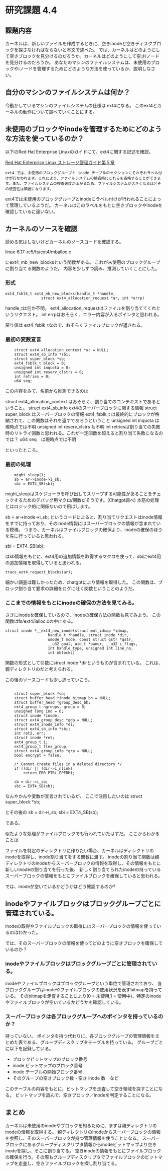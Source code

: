 # 研究課題 4.4
## 課題内容
カーネルは、新しいファイルを作成するときに、空きinodeと空きディスクブロックを探さなければならないと本文で述べた。
では、カーネルはどのようにして空きブロックを見分けるのだろうか。カーネルはどのようにして空きiノードを見分けるのだろうか。
あなたのマシンのファイルシステムは、未使用のブロックやiノードを管理するためにどのような方法を使っているか、説明しなさい。

## 自分のマシンのファイルシステムは何か？
今動かしているマシンのファイルシステムの仕様は ext4になる。
このext4とカーネルの動作について調べていくことにする。

## 未使用のブロックやinodeを管理するためにどのような方法を使っているのか？
以下のRed Hat Enterprise Linuxのガイドにて、ext4に関する記述を確認。

[Red Hat Enterprise Linux ストレージ管理ガイド第５章](https://docs.redhat.com/ja/documentation/red_hat_enterprise_linux/7/html/storage_administration_guide/ch-ext4)

```
ext4 では、未使用のブロックグループと inode テーブルのセクションにそれぞれラベル付けが行なわれます。これにより、ファイルシステムの検査時にこれらを省略することができます。また、ファイルシステムの検査速度が上がるため、ファイルシステムが大きくなるほどその便宜性は顕著になります。

```

ext4では未使用のブロックグループとinodeにラベル付けが行われることによって管理しているようだ。
カーネルはこのラベルをもとに空きブロックやinodeを確認しているに違いない。

## カーネルのソースを確認
読める気はしないけどカーネルのソースコードを確認する。

linux-6.17-rc5/fs/ext4/mballoc.c

にext4_mb_new_blocksという関数がある。
これが未使用のブロックグループに割り当てる関数のようだ。
内容を少しずつ読み、推測していくことにした。

### 形式
```
ext4_fsblk_t ext4_mb_new_blocks(handle_t *handle,
				struct ext4_allocation_request *ar, int *errp)
```

handle_tは何か不明。
ext4_allocation_requestはファイルを割り当ててくれというリクエスト。
int errpはおそらく、エラー内容が入るポインタと思われる。

戻り値は ext4_fsblk_tなので、おそらくファイルブロックが返される。

### 最初の変数宣言

```
	struct ext4_allocation_context *ac = NULL;
	struct ext4_sb_info *sbi;
	struct super_block *sb;
	ext4_fsblk_t block = 0;
	unsigned int inquota = 0;
	unsigned int reserv_clstrs = 0;
	int retries = 0;
	u64 seq;
```

この内容をみて、名前から推測できるのは

struct ext4_allocation_context はおそらく、割り当てのコンテキストであるということ。
struct ext4_sb_info ext4のスーパーブロックに関する情報
struct super_block  はスーパーブロックの情報
ext4_fsblk_t  は最終的にブロックが格納されて、この関数はそれを返すであろうということ
unsigned int inquota は現時点では不明
unsigned int reserv_clstrs も不明
int retriesは割り当ての失敗時のリトライ回数と思われる。これが一定回数を超えると割り当て失敗になるのでは？
u64 seq　は現時点では不明

といったところ。

### 最初の処理

```
	might_sleep();
	sb = ar->inode->i_sb;
	sbi = EXT4_SB(sb);
```

might_sleepはスケジューラを呼び出してスリープする可能性があることをチェックするためのデバッグ用マクロ/関数だそうです。(Chatgpt調べ)
本筋の処理とはロジック的に関係ないので飛ばします。

sb = ar->inode->i_sb;
というコードによると、割り当てリクエストはinode情報をすでに持っており、そのinode情報にはスーパーブロックの情報が含まれている模様。
つまり、カーネルはファイルブロックの確保より、inodeの確保のほうを先に行っていると思われる。

sbi = EXT4_SB(sb);

はsb情報をもとに、ext4用の追加情報を取得するマクロを使って、sbiにext4用の追加情報を取得していると思われる。



```
trace_ext4_request_blocks(ar);
```

細かい調査は難しかったため、chatgptにより情報を取得した。
この関数は、ブロック割り当て要求の詳細をログに吐く関数ということのようだ。

### ここまでの情報をもとにinodeの確保の方法を見てみる。
さきにinodeを確保しているので、inodeの確保方法の関数も見てみよう。
この関数はfs/ext4/ialloc.cの中にある。

```
struct inode *__ext4_new_inode(struct mnt_idmap *idmap,
			       handle_t *handle, struct inode *dir,
			       umode_t mode, const struct qstr *qstr,
			       __u32 goal, uid_t *owner, __u32 i_flags,
			       int handle_type, unsigned int line_no,
			       int nblocks)
```

関数の形式として引数にstruct inode *dirというものが含まれている。
これは、親ディレクトリのだと考えられる。

この後のソースコードも少し追っていこう。

```

	struct super_block *sb;
	struct buffer_head *inode_bitmap_bh = NULL;
	struct buffer_head *group_desc_bh;
	ext4_group_t ngroups, group = 0;
	unsigned long ino = 0;
	struct inode *inode;
	struct ext4_group_desc *gdp = NULL;
	struct ext4_inode_info *ei;
	struct ext4_sb_info *sbi;
	int ret2, err;
	struct inode *ret;
	ext4_group_t i;
	ext4_group_t flex_group;
	struct ext4_group_info *grp = NULL;
	bool encrypt = false;

	/* Cannot create files in a deleted directory */
	if (!dir || !dir->i_nlink)
		return ERR_PTR(-EPERM);

	sb = dir->i_sb;
	sbi = EXT4_SB(sb);

```

なんやかんや変数が宣言されているが、
ここで注目したいのは struct super_block *sb;

とその後の
sb = dir->i_sb;
sbi = EXT4_SB(sb);

である。

似たような処理がファイルブロックでも行われていたはずだ。
ここからわかることは

ファイルを特定のディレクトリに作りたい場合、カーネルはディレクトリのinodeを取得し、inode割り当てをする関数に渡す。
inodeの割り当て関数は親ディレクトリのinodeからスーパーブロックの情報を取得し、その情報をもとに新しいinodeの割り当てを行った後、
新しく割り当てられたinodeの持っているスーパーブロックの情報をもとにファイルブロックを確保していると思われる。

では、inodeが空いているかどうかはどう確認するのか?

## inodeやファイルブロックはブロックグループごとに管理されている。
inodeの取得やファイルブロックの取得にはスーパーブロックの情報を使っているのはわかった。

では、そのスーパーブロックの情報を使ってどのように空きブロックを確保しているのか？

### inodeやファイルブロックはブロックグループごとに管理されている。
inodeやファイルブロックはブロックグループという単位で管理されており、
各ブロックグループはinodeやファイルブロックの使用状況を表すbitmapを持っている。
そのbitmapを走査することにより(0 = 未使用,1 = 使用中)、特定のinodeやファイルブロックが空いているかどうかを確認している。

### スーパーブロックは各ブロックグループへのポインタを持っているのか？
持っていない。
ポインタを持つ代わりに、各ブロックグループの管理情報をまとめた表である、グループディスクリプタテーブルを持っている。
グループごとに以下を記録している。

- ブロックビットマップのブロック番号
- inode ビットマップのブロック番号
- inode テーブルの開始ブロック番号
- そのグループの空きブロック数・空き inode 数　など

このテーブルの内容をもとに、ビットマップを走査して空き領域を探すことになる。
ビットマップを読んで、空きブロック／inodeを判定することになる。

## まとめ
カーネルは未使用のinodeやブロックを知るために、まずは親ディレクトリのinodeの情報を取得する。
親ディレクトリのinodeからスーパーブロックの情報を参照し、そのスーパーブロックが持つ管理情報を使うことになる。
スーパーブロックにあるグループディスクリプタ情報からinodeビットマップより空きinodeを探し、そこに割り当てる。
空きinodeの情報をもとにファイルブロックの確保を行う。その際もグループディスクリプタでファイルブロックのビットマップを走査し、空きファイルブロックを探し割り当てる。






